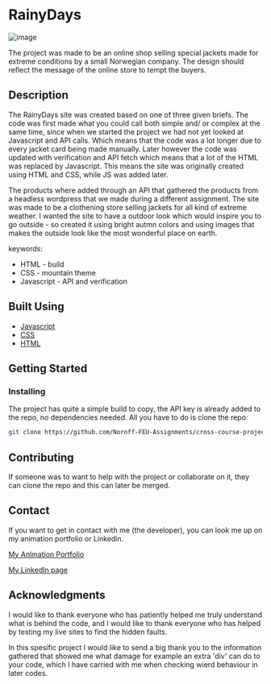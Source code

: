 # RainyDays

![image](images/rainydays.png)

The project was made to be an online shop selling special jackets made for extreme conditions by a small Norwegian company. The design should reflect the message of the online store to tempt the buyers.

## Description

The RainyDays site was created based on one of three given briefs. The code was first made what you could call both simple and/ or complex at the same time, since when we started the project we had not yet looked at Javascript and API calls. Which means that the code was a lot longer due to every jacket card being made manually. Later however the code was updated with verification and API fetch which means that a lot of the HTML was replaced by Javascript. This means the site was originally created using HTML and CSS, while JS was added later.

The products where added through an API that gathered the products from a headless wordpress that we made during a different assignment. The site was made to be a clothening store selling jackets for all kind of extreme weather. I wanted the site to have a outdoor look which would inspire you to go outside - so created it using bright autmn colors and using images that makes the outside look like the most wonderful place on earth.

keywords:

- HTML - build
- CSS - mountain theme
- Javascript - API and verification

## Built Using

- [Javascript](https://github.com/Noroff-FEU-Assignments/cross-course-project-th3boe/tree/main/js)
- [CSS](https://github.com/Noroff-FEU-Assignments/cross-course-project-th3boe/tree/main/css)
- [HTML](https://github.com/Noroff-FEU-Assignments/cross-course-project-th3boe)

## Getting Started

### Installing

The project has quite a simple build to copy, the API key is already added to the repo, no dependencies needed. All you have to do is clone the repo:

```bash
git clone https://github.com/Noroff-FEU-Assignments/cross-course-project-th3boe.git
```

## Contributing

If someone was to want to help with the project or collaborate on it, they can clone the repo and this can later be merged.

## Contact

If you want to get in contact with me (the developer), you can look me up on my animation portfolio or Linkedin.

[My Animation Portfolio](www.boe3am.com)

[My LinkedIn page](https://www.linkedin.com/in/benedicte-%C3%B8verb%C3%B8-9b35b2162/)

## Acknowledgments

I would like to thank everyone who has patiently helped me truly understand what is behind the code, and I would like to thank everyone who has helped by testing my live sites to find the hidden faults.

In this spesific project I would like to send a big thank you to the information gathered that showed me what damage for example an extra 'div' can do to your code, which I have carried with me when checking wierd behaviour in later codes.
